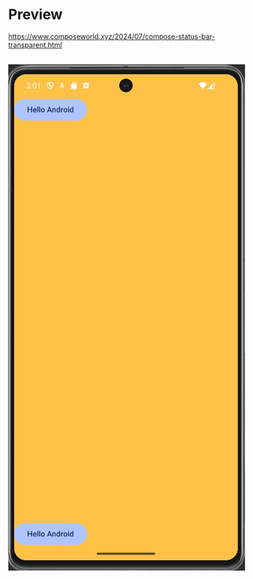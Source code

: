 # Preview
https://www.composeworld.xyz/2024/07/compose-status-bar-transparent.html
<br/><br/>

![preview](preview.jpg)